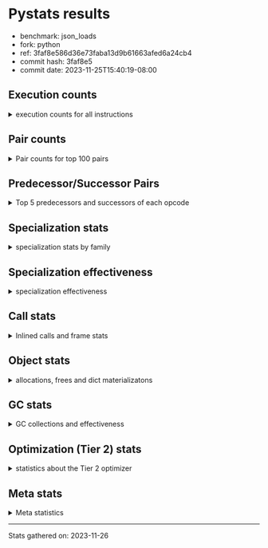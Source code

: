 
# Pystats results

- benchmark: json_loads
- fork: python
- ref: 3faf8e586d36e73faba13d9b61663afed6a24cb4
- commit hash: 3faf8e5
- commit date: 2023-11-25T15:40:19-08:00

## Execution counts

<details>
<summary> execution counts for all instructions </summary>

|Name | Count | Self | Cumulative | Miss ratio | 
|---|---:|---:|---:|---:|
| LOAD_FAST | 11,050,220 | 22.7% | 22.7% |  |
| POP_JUMP_IF_NOT_NONE | 3,686,400 | 7.6% | 30.3% |  |
| CALL | 3,087,900 | 6.3% | 36.6% |  |
| LOAD_FAST_LOAD_FAST | 2,457,600 | 5.1% | 41.7% |  |
| RESUME_CHECK | 1,853,420 | 3.8% | 45.5% |  |
| RETURN_VALUE | 1,843,280 | 3.8% | 49.3% |  |
| LOAD_CONST | 1,843,280 | 3.8% | 53.1% |  |
| POP_JUMP_IF_FALSE | 1,843,280 | 3.8% | 56.9% |  |
| LOAD_GLOBAL_BUILTIN | 1,843,200 | 3.8% | 60.6% |  |
| LOAD_ATTR_METHOD_NO_DICT | 1,843,140 | 3.8% | 64.4% |  |
| PUSH_NULL | 1,823,660 | 3.7% | 68.2% |  |
| STORE_FAST_STORE_FAST | 1,228,800 | 2.5% | 70.7% |  |
| CALL_METHOD_DESCRIPTOR_FAST | 1,228,760 | 2.5% | 73.2% |  |
| LOAD_ATTR_METHOD_WITH_VALUES | 1,228,760 | 2.5% | 75.7% |  |
| TO_BOOL_BOOL | 1,228,760 | 2.5% | 78.3% |  |
| UNPACK_SEQUENCE_TWO_TUPLE | 1,228,760 | 2.5% | 80.8% |  |
| LOAD_GLOBAL_MODULE | 1,208,240 | 2.5% | 83.3% |  |
| STORE_FAST | 625,660 | 1.3% | 84.6% |  |
| POP_TOP | 624,720 | 1.3% | 85.9% |  |
| TO_BOOL | 614,820 | 1.3% | 87.1% |  |
| NOP | 614,480 | 1.3% | 88.4% |  |
| COMPARE_OP_INT | 614,440 | 1.3% | 89.6% |  |
| BUILD_TUPLE | 614,400 | 1.3% | 90.9% |  |
| CALL_KW | 614,400 | 1.3% | 92.2% |  |
| POP_JUMP_IF_TRUE | 614,400 | 1.3% | 93.4% |  |
| CALL_ISINSTANCE | 614,380 | 1.3% | 94.7% |  |
| CALL_LEN | 614,380 | 1.3% | 96.0% |  |
| CALL_PY_WITH_DEFAULTS | 614,380 | 1.3% | 97.2% |  |
| LOAD_ATTR_INSTANCE_VALUE | 614,380 | 1.3% | 98.5% |  |
| LOAD_ATTR_MODULE | 593,860 | 1.2% | 99.7% |  |
| EXTENDED_ARG | 51,420 | 0.1% | 99.8% |  |
| ENTER_EXECUTOR | 40,320 | 0.1% | 99.9% |  |
| FOR_ITER_TUPLE | 20,680 | 0.0% | 99.9% |  |
| GET_ITER | 10,320 | 0.0% | 99.9% |  |
| INTERPRETER_EXIT | 10,240 | 0.0% | 100.0% |  |
| RETURN_CONST | 10,240 | 0.0% | 100.0% |  |
| LOAD_ATTR | 1,120 | 0.0% | 100.0% |  |
| LOAD_GLOBAL | 1,080 | 0.0% | 100.0% |  |
| JUMP_BACKWARD | 680 | 0.0% | 100.0% |  |
| FOR_ITER_RANGE | 460 | 0.0% | 100.0% |  |
| LOAD_DEREF | 160 | 0.0% | 100.0% |  |
| RESUME | 100 | 0.0% | 100.0% |  |
| CALL_FUNCTION_EX | 80 | 0.0% | 100.0% |  |
| COMPARE_OP | 80 | 0.0% | 100.0% |  |
| COPY_FREE_VARS | 80 | 0.0% | 100.0% |  |
| FOR_ITER | 80 | 0.0% | 100.0% |  |
| UNPACK_SEQUENCE | 80 | 0.0% | 100.0% |  |
| BINARY_OP_SUBTRACT_FLOAT | 60 | 0.0% | 100.0% |  |
| CALL_BUILTIN_CLASS | 60 | 0.0% | 100.0% |  |
| BINARY_OP | 40 | 0.0% | 100.0% |  |


</details>

## Pair counts

<details>
<summary> Pair counts for top 100 pairs </summary>

|Pair | Count | Self | Cumulative | 
|---|---:|---:|---:|
| LOAD_FAST POP_JUMP_IF_NOT_NONE | 3,686,400 | 7.6% | 7.6% |
| POP_JUMP_IF_NOT_NONE LOAD_FAST | 3,686,400 | 7.6% | 15.2% |
| POP_JUMP_IF_FALSE LOAD_FAST | 1,843,200 | 3.8% | 18.9% |
| LOAD_GLOBAL_BUILTIN LOAD_FAST | 1,228,820 | 2.5% | 21.5% |
| LOAD_CONST CALL | 1,228,800 | 2.5% | 24.0% |
| LOAD_FAST_LOAD_FAST CALL | 1,228,800 | 2.5% | 26.5% |
| TO_BOOL_BOOL POP_JUMP_IF_FALSE | 1,228,760 | 2.5% | 29.0% |
| UNPACK_SEQUENCE_TWO_TUPLE STORE_FAST_STORE_FAST | 1,228,760 | 2.5% | 31.6% |
| CALL LOAD_ATTR_METHOD_NO_DICT | 1,228,720 | 2.5% | 34.1% |
| LOAD_FAST LOAD_GLOBAL_BUILTIN | 1,228,720 | 2.5% | 36.6% |
| LOAD_ATTR_METHOD_NO_DICT CALL_METHOD_DESCRIPTOR_FAST | 1,228,720 | 2.5% | 39.1% |
| PUSH_NULL LOAD_FAST | 1,208,620 | 2.5% | 41.6% |
| RESUME_CHECK LOAD_FAST | 624,600 | 1.3% | 42.9% |
| STORE_FAST LOAD_FAST | 615,120 | 1.3% | 44.2% |
| LOAD_FAST PUSH_NULL | 614,960 | 1.3% | 45.4% |
| LOAD_FAST RETURN_VALUE | 614,480 | 1.3% | 46.7% |
| LOAD_FAST LOAD_CONST | 614,480 | 1.3% | 48.0% |
| COMPARE_OP_INT POP_JUMP_IF_FALSE | 614,440 | 1.3% | 49.2% |
| NOP LOAD_FAST | 614,400 | 1.3% | 50.5% |
| PUSH_NULL LOAD_FAST_LOAD_FAST | 614,400 | 1.3% | 51.7% |
| RETURN_VALUE POP_TOP | 614,400 | 1.3% | 53.0% |
| RETURN_VALUE RETURN_VALUE | 614,400 | 1.3% | 54.3% |
| TO_BOOL POP_JUMP_IF_TRUE | 614,400 | 1.3% | 55.5% |
| BUILD_TUPLE RETURN_VALUE | 614,400 | 1.3% | 56.8% |
| LOAD_CONST CALL_KW | 614,400 | 1.3% | 58.1% |
| LOAD_FAST TO_BOOL | 614,400 | 1.3% | 59.3% |
| LOAD_FAST_LOAD_FAST PUSH_NULL | 614,400 | 1.3% | 60.6% |
| LOAD_FAST_LOAD_FAST BUILD_TUPLE | 614,400 | 1.3% | 61.8% |
| STORE_FAST_STORE_FAST LOAD_FAST | 614,400 | 1.3% | 63.1% |
| STORE_FAST_STORE_FAST LOAD_FAST_LOAD_FAST | 614,400 | 1.3% | 64.4% |
| CALL RESUME_CHECK | 614,380 | 1.3% | 65.6% |
| CALL_KW RESUME_CHECK | 614,380 | 1.3% | 66.9% |
| CALL_METHOD_DESCRIPTOR_FAST LOAD_CONST | 614,380 | 1.3% | 68.2% |
| CALL_METHOD_DESCRIPTOR_FAST STORE_FAST | 614,380 | 1.3% | 69.4% |
| CALL_PY_WITH_DEFAULTS RESUME_CHECK | 614,380 | 1.3% | 70.7% |
| LOAD_ATTR_INSTANCE_VALUE LOAD_FAST_LOAD_FAST | 614,380 | 1.3% | 71.9% |
| LOAD_ATTR_METHOD_NO_DICT LOAD_CONST | 614,380 | 1.3% | 73.2% |
| LOAD_ATTR_METHOD_WITH_VALUES LOAD_FAST | 614,380 | 1.3% | 74.5% |
| LOAD_ATTR_METHOD_WITH_VALUES LOAD_FAST_LOAD_FAST | 614,380 | 1.3% | 75.7% |
| RESUME_CHECK NOP | 614,380 | 1.3% | 77.0% |
| RETURN_VALUE UNPACK_SEQUENCE_TWO_TUPLE | 614,360 | 1.3% | 78.3% |
| CALL TO_BOOL_BOOL | 614,360 | 1.3% | 79.5% |
| CALL UNPACK_SEQUENCE_TWO_TUPLE | 614,360 | 1.3% | 80.8% |
| LOAD_FAST CALL_LEN | 614,360 | 1.3% | 82.0% |
| LOAD_FAST CALL_PY_WITH_DEFAULTS | 614,360 | 1.3% | 83.3% |
| LOAD_FAST LOAD_ATTR_INSTANCE_VALUE | 614,360 | 1.3% | 84.6% |
| LOAD_FAST LOAD_ATTR_METHOD_NO_DICT | 614,360 | 1.3% | 85.8% |
| LOAD_FAST LOAD_ATTR_METHOD_WITH_VALUES | 614,360 | 1.3% | 87.1% |
| POP_JUMP_IF_TRUE LOAD_GLOBAL_MODULE | 614,360 | 1.3% | 88.4% |
| CALL_ISINSTANCE TO_BOOL_BOOL | 614,360 | 1.3% | 89.6% |
| CALL_LEN COMPARE_OP_INT | 614,360 | 1.3% | 90.9% |
| LOAD_GLOBAL_BUILTIN CALL_ISINSTANCE | 614,360 | 1.3% | 92.1% |
| LOAD_GLOBAL_MODULE LOAD_ATTR_METHOD_WITH_VALUES | 614,360 | 1.3% | 93.4% |
| RESUME_CHECK LOAD_GLOBAL_BUILTIN | 614,360 | 1.3% | 94.7% |
| LOAD_FAST CALL | 594,260 | 1.2% | 95.9% |
| LOAD_ATTR_MODULE PUSH_NULL | 593,800 | 1.2% | 97.1% |
| LOAD_GLOBAL_MODULE LOAD_ATTR_MODULE | 593,420 | 1.2% | 98.3% |
| POP_TOP LOAD_GLOBAL_MODULE | 582,920 | 1.2% | 99.5% |
| POP_TOP EXTENDED_ARG | 30,720 | 0.1% | 99.6% |
| EXTENDED_ARG ENTER_EXECUTOR | 30,380 | 0.1% | 99.7% |
| ENTER_EXECUTOR CALL | 30,100 | 0.1% | 99.7% |
| EXTENDED_ARG FOR_ITER_TUPLE | 20,660 | 0.0% | 99.8% |
| FOR_ITER_TUPLE STORE_FAST | 10,440 | 0.0% | 99.8% |
| STORE_FAST LOAD_GLOBAL_MODULE | 10,420 | 0.0% | 99.8% |
| CALL POP_TOP | 10,320 | 0.0% | 99.8% |
| LOAD_FAST GET_ITER | 10,320 | 0.0% | 99.8% |
| GET_ITER EXTENDED_ARG | 10,240 | 0.0% | 99.9% |
| RETURN_CONST INTERPRETER_EXIT | 10,240 | 0.0% | 99.9% |
| FOR_ITER_TUPLE RETURN_CONST | 10,240 | 0.0% | 99.9% |
| CACHE RESUME_CHECK | 10,220 | 0.0% | 99.9% |
| ENTER_EXECUTOR EXTENDED_ARG | 10,140 | 0.0% | 100.0% |
| POP_TOP ENTER_EXECUTOR | 9,900 | 0.0% | 100.0% |
| CALL CALL | 5,180 | 0.0% | 100.0% |
| POP_TOP LOAD_GLOBAL | 760 | 0.0% | 100.0% |
| PUSH_NULL CALL | 640 | 0.0% | 100.0% |
| LOAD_GLOBAL LOAD_ATTR | 460 | 0.0% | 100.0% |
| LOAD_GLOBAL LOAD_GLOBAL_MODULE | 460 | 0.0% | 100.0% |
| LOAD_GLOBAL_MODULE LOAD_ATTR | 460 | 0.0% | 100.0% |
| LOAD_ATTR LOAD_ATTR_MODULE | 440 | 0.0% | 100.0% |
| LOAD_ATTR PUSH_NULL | 420 | 0.0% | 100.0% |
| FOR_ITER_RANGE STORE_FAST | 380 | 0.0% | 100.0% |
| POP_TOP JUMP_BACKWARD | 340 | 0.0% | 100.0% |
| TO_BOOL TO_BOOL | 340 | 0.0% | 100.0% |
| EXTENDED_ARG JUMP_BACKWARD | 340 | 0.0% | 100.0% |
| JUMP_BACKWARD EXTENDED_ARG | 320 | 0.0% | 100.0% |
| JUMP_BACKWARD FOR_ITER_RANGE | 300 | 0.0% | 100.0% |
| CALL STORE_FAST | 120 | 0.0% | 100.0% |
| LOAD_FAST LOAD_ATTR | 120 | 0.0% | 100.0% |
| NOP LOAD_DEREF | 80 | 0.0% | 100.0% |
| POP_TOP NOP | 80 | 0.0% | 100.0% |
| CALL LOAD_ATTR | 80 | 0.0% | 100.0% |
| CALL LOAD_FAST | 80 | 0.0% | 100.0% |
| CALL_FUNCTION_EX COPY_FREE_VARS | 80 | 0.0% | 100.0% |
| ENTER_EXECUTOR FOR_ITER_RANGE | 80 | 0.0% | 100.0% |
| LOAD_DEREF PUSH_NULL | 80 | 0.0% | 100.0% |
| LOAD_DEREF STORE_FAST | 80 | 0.0% | 100.0% |
| LOAD_FAST CALL_FUNCTION_EX | 80 | 0.0% | 100.0% |
| LOAD_FAST LOAD_GLOBAL | 80 | 0.0% | 100.0% |
| LOAD_GLOBAL LOAD_GLOBAL_BUILTIN | 80 | 0.0% | 100.0% |
| STORE_FAST LOAD_DEREF | 80 | 0.0% | 100.0% |


</details>

## Predecessor/Successor Pairs

<details>
<summary> Top 5 predecessors and successors of each opcode </summary>

### CACHE

<details>
<summary> Successors and predecessors for CACHE </summary>

|Successors | Count | Percentage | 
|---|---:|---:|
| RESUME_CHECK | 10,220 | 99.8% |
| RESUME | 20 | 0.2% |


</details>

### GET_ITER

<details>
<summary> Successors and predecessors for GET_ITER </summary>

|Predecessors | Count | Percentage | 
|---|---:|---:|
| LOAD_FAST | 10,320 | 100.0% |

|Successors | Count | Percentage | 
|---|---:|---:|
| EXTENDED_ARG | 10,240 | 99.2% |
| FOR_ITER_RANGE | 60 | 0.6% |
| FOR_ITER | 20 | 0.2% |


</details>

### INTERPRETER_EXIT

<details>
<summary> Successors and predecessors for INTERPRETER_EXIT </summary>

|Predecessors | Count | Percentage | 
|---|---:|---:|
| RETURN_CONST | 10,240 | 100.0% |


</details>

### NOP

<details>
<summary> Successors and predecessors for NOP </summary>

|Predecessors | Count | Percentage | 
|---|---:|---:|
| RESUME_CHECK | 614,380 | 100.0% |
| POP_TOP | 80 | 0.0% |
| RESUME | 20 | 0.0% |

|Successors | Count | Percentage | 
|---|---:|---:|
| LOAD_FAST | 614,400 | 100.0% |
| LOAD_DEREF | 80 | 0.0% |


</details>

### POP_TOP

<details>
<summary> Successors and predecessors for POP_TOP </summary>

|Predecessors | Count | Percentage | 
|---|---:|---:|
| RETURN_VALUE | 614,400 | 98.3% |
| CALL | 10,320 | 1.7% |

|Successors | Count | Percentage | 
|---|---:|---:|
| LOAD_GLOBAL_MODULE | 582,920 | 93.3% |
| EXTENDED_ARG | 30,720 | 4.9% |
| ENTER_EXECUTOR | 9,900 | 1.6% |
| LOAD_GLOBAL | 760 | 0.1% |
| JUMP_BACKWARD | 340 | 0.1% |


</details>

### PUSH_NULL

<details>
<summary> Successors and predecessors for PUSH_NULL </summary>

|Predecessors | Count | Percentage | 
|---|---:|---:|
| LOAD_FAST | 614,960 | 33.7% |
| LOAD_FAST_LOAD_FAST | 614,400 | 33.7% |
| LOAD_ATTR_MODULE | 593,800 | 32.6% |
| LOAD_ATTR | 420 | 0.0% |
| LOAD_DEREF | 80 | 0.0% |

|Successors | Count | Percentage | 
|---|---:|---:|
| LOAD_FAST | 1,208,620 | 66.3% |
| LOAD_FAST_LOAD_FAST | 614,400 | 33.7% |
| CALL | 640 | 0.0% |


</details>

### RETURN_VALUE

<details>
<summary> Successors and predecessors for RETURN_VALUE </summary>

|Predecessors | Count | Percentage | 
|---|---:|---:|
| LOAD_FAST | 614,480 | 33.3% |
| RETURN_VALUE | 614,400 | 33.3% |
| BUILD_TUPLE | 614,400 | 33.3% |

|Successors | Count | Percentage | 
|---|---:|---:|
| POP_TOP | 614,400 | 33.3% |
| RETURN_VALUE | 614,400 | 33.3% |
| UNPACK_SEQUENCE_TWO_TUPLE | 614,360 | 33.3% |
| LOAD_GLOBAL | 40 | 0.0% |
| UNPACK_SEQUENCE | 40 | 0.0% |


</details>

### TO_BOOL

<details>
<summary> Successors and predecessors for TO_BOOL </summary>

|Predecessors | Count | Percentage | 
|---|---:|---:|
| LOAD_FAST | 614,400 | 99.9% |
| TO_BOOL | 340 | 0.1% |
| CALL | 60 | 0.0% |
| CALL_ISINSTANCE | 20 | 0.0% |

|Successors | Count | Percentage | 
|---|---:|---:|
| POP_JUMP_IF_TRUE | 614,400 | 99.9% |
| TO_BOOL | 340 | 0.1% |
| POP_JUMP_IF_FALSE | 40 | 0.0% |
| TO_BOOL_BOOL | 40 | 0.0% |


</details>

### BINARY_OP

<details>
<summary> Successors and predecessors for BINARY_OP </summary>

|Predecessors | Count | Percentage | 
|---|---:|---:|
| LOAD_FAST | 40 | 100.0% |

|Successors | Count | Percentage | 
|---|---:|---:|
| STORE_FAST | 20 | 50.0% |
| BINARY_OP_SUBTRACT_FLOAT | 20 | 50.0% |


</details>

### BUILD_TUPLE

<details>
<summary> Successors and predecessors for BUILD_TUPLE </summary>

|Predecessors | Count | Percentage | 
|---|---:|---:|
| LOAD_FAST_LOAD_FAST | 614,400 | 100.0% |

|Successors | Count | Percentage | 
|---|---:|---:|
| RETURN_VALUE | 614,400 | 100.0% |


</details>

### CALL

<details>
<summary> Successors and predecessors for CALL </summary>

|Predecessors | Count | Percentage | 
|---|---:|---:|
| LOAD_CONST | 1,228,800 | 39.8% |
| LOAD_FAST_LOAD_FAST | 1,228,800 | 39.8% |
| LOAD_FAST | 594,260 | 19.2% |
| ENTER_EXECUTOR | 30,100 | 1.0% |
| CALL | 5,180 | 0.2% |

|Successors | Count | Percentage | 
|---|---:|---:|
| LOAD_ATTR_METHOD_NO_DICT | 1,228,720 | 39.8% |
| RESUME_CHECK | 614,380 | 19.9% |
| TO_BOOL_BOOL | 614,360 | 19.9% |
| UNPACK_SEQUENCE_TWO_TUPLE | 614,360 | 19.9% |
| POP_TOP | 10,320 | 0.3% |


</details>

### CALL_FUNCTION_EX

<details>
<summary> Successors and predecessors for CALL_FUNCTION_EX </summary>

|Predecessors | Count | Percentage | 
|---|---:|---:|
| LOAD_FAST | 80 | 100.0% |

|Successors | Count | Percentage | 
|---|---:|---:|
| COPY_FREE_VARS | 80 | 100.0% |


</details>

### CALL_KW

<details>
<summary> Successors and predecessors for CALL_KW </summary>

|Predecessors | Count | Percentage | 
|---|---:|---:|
| LOAD_CONST | 614,400 | 100.0% |

|Successors | Count | Percentage | 
|---|---:|---:|
| RESUME_CHECK | 614,380 | 100.0% |
| RESUME | 20 | 0.0% |


</details>

### COMPARE_OP

<details>
<summary> Successors and predecessors for COMPARE_OP </summary>

|Predecessors | Count | Percentage | 
|---|---:|---:|
| LOAD_CONST | 40 | 50.0% |
| CALL | 20 | 25.0% |
| CALL_LEN | 20 | 25.0% |

|Successors | Count | Percentage | 
|---|---:|---:|
| POP_JUMP_IF_FALSE | 40 | 50.0% |
| COMPARE_OP_INT | 40 | 50.0% |


</details>

### COPY_FREE_VARS

<details>
<summary> Successors and predecessors for COPY_FREE_VARS </summary>

|Predecessors | Count | Percentage | 
|---|---:|---:|
| CALL_FUNCTION_EX | 80 | 100.0% |

|Successors | Count | Percentage | 
|---|---:|---:|
| RESUME_CHECK | 60 | 75.0% |
| RESUME | 20 | 25.0% |


</details>

### ENTER_EXECUTOR

<details>
<summary> Successors and predecessors for ENTER_EXECUTOR </summary>

|Predecessors | Count | Percentage | 
|---|---:|---:|
| EXTENDED_ARG | 30,380 | 75.3% |
| POP_TOP | 9,900 | 24.6% |
| JUMP_BACKWARD | 40 | 0.1% |

|Successors | Count | Percentage | 
|---|---:|---:|
| CALL | 30,100 | 74.7% |
| EXTENDED_ARG | 10,140 | 25.1% |
| FOR_ITER_RANGE | 80 | 0.2% |


</details>

### EXTENDED_ARG

<details>
<summary> Successors and predecessors for EXTENDED_ARG </summary>

|Predecessors | Count | Percentage | 
|---|---:|---:|
| POP_TOP | 30,720 | 59.7% |
| GET_ITER | 10,240 | 19.9% |
| ENTER_EXECUTOR | 10,140 | 19.7% |
| JUMP_BACKWARD | 320 | 0.6% |

|Successors | Count | Percentage | 
|---|---:|---:|
| ENTER_EXECUTOR | 30,380 | 59.1% |
| FOR_ITER_TUPLE | 20,660 | 40.2% |
| JUMP_BACKWARD | 340 | 0.7% |
| FOR_ITER | 40 | 0.1% |


</details>

### FOR_ITER

<details>
<summary> Successors and predecessors for FOR_ITER </summary>

|Predecessors | Count | Percentage | 
|---|---:|---:|
| EXTENDED_ARG | 40 | 50.0% |
| GET_ITER | 20 | 25.0% |
| JUMP_BACKWARD | 20 | 25.0% |

|Successors | Count | Percentage | 
|---|---:|---:|
| STORE_FAST | 40 | 50.0% |
| FOR_ITER_RANGE | 20 | 25.0% |
| FOR_ITER_TUPLE | 20 | 25.0% |


</details>

### JUMP_BACKWARD

<details>
<summary> Successors and predecessors for JUMP_BACKWARD </summary>

|Predecessors | Count | Percentage | 
|---|---:|---:|
| POP_TOP | 340 | 50.0% |
| EXTENDED_ARG | 340 | 50.0% |

|Successors | Count | Percentage | 
|---|---:|---:|
| EXTENDED_ARG | 320 | 47.1% |
| FOR_ITER_RANGE | 300 | 44.1% |
| ENTER_EXECUTOR | 40 | 5.9% |
| FOR_ITER | 20 | 2.9% |


</details>

### LOAD_ATTR

<details>
<summary> Successors and predecessors for LOAD_ATTR </summary>

|Predecessors | Count | Percentage | 
|---|---:|---:|
| LOAD_GLOBAL | 460 | 41.1% |
| LOAD_GLOBAL_MODULE | 460 | 41.1% |
| LOAD_FAST | 120 | 10.7% |
| CALL | 80 | 7.1% |

|Successors | Count | Percentage | 
|---|---:|---:|
| LOAD_ATTR_MODULE | 440 | 39.3% |
| PUSH_NULL | 420 | 37.5% |
| LOAD_ATTR_METHOD_NO_DICT | 60 | 5.4% |
| CALL | 40 | 3.6% |
| LOAD_FAST_LOAD_FAST | 40 | 3.6% |


</details>

### LOAD_CONST

<details>
<summary> Successors and predecessors for LOAD_CONST </summary>

|Predecessors | Count | Percentage | 
|---|---:|---:|
| LOAD_FAST | 614,480 | 33.3% |
| CALL_METHOD_DESCRIPTOR_FAST | 614,380 | 33.3% |
| LOAD_ATTR_METHOD_NO_DICT | 614,380 | 33.3% |
| CALL | 20 | 0.0% |
| LOAD_ATTR | 20 | 0.0% |

|Successors | Count | Percentage | 
|---|---:|---:|
| CALL | 1,228,800 | 66.7% |
| CALL_KW | 614,400 | 33.3% |
| COMPARE_OP | 40 | 0.0% |
| COMPARE_OP_INT | 40 | 0.0% |


</details>

### LOAD_DEREF

<details>
<summary> Successors and predecessors for LOAD_DEREF </summary>

|Predecessors | Count | Percentage | 
|---|---:|---:|
| NOP | 80 | 50.0% |
| STORE_FAST | 80 | 50.0% |

|Successors | Count | Percentage | 
|---|---:|---:|
| PUSH_NULL | 80 | 50.0% |
| STORE_FAST | 80 | 50.0% |


</details>

### LOAD_FAST

<details>
<summary> Successors and predecessors for LOAD_FAST </summary>

|Predecessors | Count | Percentage | 
|---|---:|---:|
| POP_JUMP_IF_NOT_NONE | 3,686,400 | 33.4% |
| POP_JUMP_IF_FALSE | 1,843,200 | 16.7% |
| LOAD_GLOBAL_BUILTIN | 1,228,820 | 11.1% |
| PUSH_NULL | 1,208,620 | 10.9% |
| RESUME_CHECK | 624,600 | 5.7% |

|Successors | Count | Percentage | 
|---|---:|---:|
| POP_JUMP_IF_NOT_NONE | 3,686,400 | 33.4% |
| LOAD_GLOBAL_BUILTIN | 1,228,720 | 11.1% |
| PUSH_NULL | 614,960 | 5.6% |
| RETURN_VALUE | 614,480 | 5.6% |
| LOAD_CONST | 614,480 | 5.6% |


</details>

### LOAD_FAST_LOAD_FAST

<details>
<summary> Successors and predecessors for LOAD_FAST_LOAD_FAST </summary>

|Predecessors | Count | Percentage | 
|---|---:|---:|
| PUSH_NULL | 614,400 | 25.0% |
| STORE_FAST_STORE_FAST | 614,400 | 25.0% |
| LOAD_ATTR_INSTANCE_VALUE | 614,380 | 25.0% |
| LOAD_ATTR_METHOD_WITH_VALUES | 614,380 | 25.0% |
| LOAD_ATTR | 40 | 0.0% |

|Successors | Count | Percentage | 
|---|---:|---:|
| CALL | 1,228,800 | 50.0% |
| PUSH_NULL | 614,400 | 25.0% |
| BUILD_TUPLE | 614,400 | 25.0% |


</details>

### LOAD_GLOBAL

<details>
<summary> Successors and predecessors for LOAD_GLOBAL </summary>

|Predecessors | Count | Percentage | 
|---|---:|---:|
| POP_TOP | 760 | 70.4% |
| LOAD_FAST | 80 | 7.4% |
| RETURN_VALUE | 40 | 3.7% |
| POP_JUMP_IF_FALSE | 40 | 3.7% |
| POP_JUMP_IF_TRUE | 40 | 3.7% |

|Successors | Count | Percentage | 
|---|---:|---:|
| LOAD_ATTR | 460 | 42.6% |
| LOAD_GLOBAL_MODULE | 460 | 42.6% |
| LOAD_GLOBAL_BUILTIN | 80 | 7.4% |
| LOAD_FAST | 60 | 5.6% |
| CALL | 20 | 1.9% |


</details>

### POP_JUMP_IF_FALSE

<details>
<summary> Successors and predecessors for POP_JUMP_IF_FALSE </summary>

|Predecessors | Count | Percentage | 
|---|---:|---:|
| TO_BOOL_BOOL | 1,228,760 | 66.7% |
| COMPARE_OP_INT | 614,440 | 33.3% |
| TO_BOOL | 40 | 0.0% |
| COMPARE_OP | 40 | 0.0% |

|Successors | Count | Percentage | 
|---|---:|---:|
| LOAD_FAST | 1,843,200 | 100.0% |
| LOAD_GLOBAL | 40 | 0.0% |
| LOAD_GLOBAL_BUILTIN | 40 | 0.0% |


</details>

### POP_JUMP_IF_NOT_NONE

<details>
<summary> Successors and predecessors for POP_JUMP_IF_NOT_NONE </summary>

|Predecessors | Count | Percentage | 
|---|---:|---:|
| LOAD_FAST | 3,686,400 | 100.0% |

|Successors | Count | Percentage | 
|---|---:|---:|
| LOAD_FAST | 3,686,400 | 100.0% |


</details>

### POP_JUMP_IF_TRUE

<details>
<summary> Successors and predecessors for POP_JUMP_IF_TRUE </summary>

|Predecessors | Count | Percentage | 
|---|---:|---:|
| TO_BOOL | 614,400 | 100.0% |

|Successors | Count | Percentage | 
|---|---:|---:|
| LOAD_GLOBAL_MODULE | 614,360 | 100.0% |
| LOAD_GLOBAL | 40 | 0.0% |


</details>

### RETURN_CONST

<details>
<summary> Successors and predecessors for RETURN_CONST </summary>

|Predecessors | Count | Percentage | 
|---|---:|---:|
| FOR_ITER_TUPLE | 10,240 | 100.0% |

|Successors | Count | Percentage | 
|---|---:|---:|
| INTERPRETER_EXIT | 10,240 | 100.0% |


</details>

### STORE_FAST

<details>
<summary> Successors and predecessors for STORE_FAST </summary>

|Predecessors | Count | Percentage | 
|---|---:|---:|
| CALL_METHOD_DESCRIPTOR_FAST | 614,380 | 98.2% |
| FOR_ITER_TUPLE | 10,440 | 1.7% |
| FOR_ITER_RANGE | 380 | 0.1% |
| CALL | 120 | 0.0% |
| LOAD_DEREF | 80 | 0.0% |

|Successors | Count | Percentage | 
|---|---:|---:|
| LOAD_FAST | 615,120 | 98.3% |
| LOAD_GLOBAL_MODULE | 10,420 | 1.7% |
| LOAD_DEREF | 80 | 0.0% |
| LOAD_GLOBAL | 40 | 0.0% |


</details>

### STORE_FAST_STORE_FAST

<details>
<summary> Successors and predecessors for STORE_FAST_STORE_FAST </summary>

|Predecessors | Count | Percentage | 
|---|---:|---:|
| UNPACK_SEQUENCE_TWO_TUPLE | 1,228,760 | 100.0% |
| UNPACK_SEQUENCE | 40 | 0.0% |

|Successors | Count | Percentage | 
|---|---:|---:|
| LOAD_FAST | 614,400 | 50.0% |
| LOAD_FAST_LOAD_FAST | 614,400 | 50.0% |


</details>

### UNPACK_SEQUENCE

<details>
<summary> Successors and predecessors for UNPACK_SEQUENCE </summary>

|Predecessors | Count | Percentage | 
|---|---:|---:|
| RETURN_VALUE | 40 | 50.0% |
| CALL | 40 | 50.0% |

|Successors | Count | Percentage | 
|---|---:|---:|
| STORE_FAST_STORE_FAST | 40 | 50.0% |
| UNPACK_SEQUENCE_TWO_TUPLE | 40 | 50.0% |


</details>

### RESUME

<details>
<summary> Successors and predecessors for RESUME </summary>

|Predecessors | Count | Percentage | 
|---|---:|---:|
| CALL | 40 | 40.0% |
| CACHE | 20 | 20.0% |
| CALL_KW | 20 | 20.0% |
| COPY_FREE_VARS | 20 | 20.0% |

|Successors | Count | Percentage | 
|---|---:|---:|
| LOAD_FAST | 40 | 40.0% |
| LOAD_GLOBAL | 40 | 40.0% |
| NOP | 20 | 20.0% |


</details>

### BINARY_OP_SUBTRACT_FLOAT

<details>
<summary> Successors and predecessors for BINARY_OP_SUBTRACT_FLOAT </summary>

|Predecessors | Count | Percentage | 
|---|---:|---:|
| LOAD_FAST | 40 | 66.7% |
| BINARY_OP | 20 | 33.3% |

|Successors | Count | Percentage | 
|---|---:|---:|
| STORE_FAST | 60 | 100.0% |


</details>

### CALL_BUILTIN_CLASS

<details>
<summary> Successors and predecessors for CALL_BUILTIN_CLASS </summary>

|Predecessors | Count | Percentage | 
|---|---:|---:|
| LOAD_FAST | 40 | 66.7% |
| CALL | 20 | 33.3% |

|Successors | Count | Percentage | 
|---|---:|---:|
| STORE_FAST | 60 | 100.0% |


</details>

### CALL_ISINSTANCE

<details>
<summary> Successors and predecessors for CALL_ISINSTANCE </summary>

|Predecessors | Count | Percentage | 
|---|---:|---:|
| LOAD_GLOBAL_BUILTIN | 614,360 | 100.0% |
| CALL | 20 | 0.0% |

|Successors | Count | Percentage | 
|---|---:|---:|
| TO_BOOL_BOOL | 614,360 | 100.0% |
| TO_BOOL | 20 | 0.0% |


</details>

### CALL_LEN

<details>
<summary> Successors and predecessors for CALL_LEN </summary>

|Predecessors | Count | Percentage | 
|---|---:|---:|
| LOAD_FAST | 614,360 | 100.0% |
| CALL | 20 | 0.0% |

|Successors | Count | Percentage | 
|---|---:|---:|
| COMPARE_OP_INT | 614,360 | 100.0% |
| COMPARE_OP | 20 | 0.0% |


</details>

### CALL_METHOD_DESCRIPTOR_FAST

<details>
<summary> Successors and predecessors for CALL_METHOD_DESCRIPTOR_FAST </summary>

|Predecessors | Count | Percentage | 
|---|---:|---:|
| LOAD_ATTR_METHOD_NO_DICT | 1,228,720 | 100.0% |
| CALL | 40 | 0.0% |

|Successors | Count | Percentage | 
|---|---:|---:|
| LOAD_CONST | 614,380 | 50.0% |
| STORE_FAST | 614,380 | 50.0% |


</details>

### CALL_PY_WITH_DEFAULTS

<details>
<summary> Successors and predecessors for CALL_PY_WITH_DEFAULTS </summary>

|Predecessors | Count | Percentage | 
|---|---:|---:|
| LOAD_FAST | 614,360 | 100.0% |
| CALL | 20 | 0.0% |

|Successors | Count | Percentage | 
|---|---:|---:|
| RESUME_CHECK | 614,380 | 100.0% |


</details>

### COMPARE_OP_INT

<details>
<summary> Successors and predecessors for COMPARE_OP_INT </summary>

|Predecessors | Count | Percentage | 
|---|---:|---:|
| CALL_LEN | 614,360 | 100.0% |
| COMPARE_OP | 40 | 0.0% |
| LOAD_CONST | 40 | 0.0% |

|Successors | Count | Percentage | 
|---|---:|---:|
| POP_JUMP_IF_FALSE | 614,440 | 100.0% |


</details>

### FOR_ITER_RANGE

<details>
<summary> Successors and predecessors for FOR_ITER_RANGE </summary>

|Predecessors | Count | Percentage | 
|---|---:|---:|
| JUMP_BACKWARD | 300 | 65.2% |
| ENTER_EXECUTOR | 80 | 17.4% |
| GET_ITER | 60 | 13.0% |
| FOR_ITER | 20 | 4.3% |

|Successors | Count | Percentage | 
|---|---:|---:|
| STORE_FAST | 380 | 82.6% |
| LOAD_FAST | 80 | 17.4% |


</details>

### FOR_ITER_TUPLE

<details>
<summary> Successors and predecessors for FOR_ITER_TUPLE </summary>

|Predecessors | Count | Percentage | 
|---|---:|---:|
| EXTENDED_ARG | 20,660 | 99.9% |
| FOR_ITER | 20 | 0.1% |

|Successors | Count | Percentage | 
|---|---:|---:|
| STORE_FAST | 10,440 | 50.5% |
| RETURN_CONST | 10,240 | 49.5% |


</details>

### LOAD_ATTR_INSTANCE_VALUE

<details>
<summary> Successors and predecessors for LOAD_ATTR_INSTANCE_VALUE </summary>

|Predecessors | Count | Percentage | 
|---|---:|---:|
| LOAD_FAST | 614,360 | 100.0% |
| LOAD_ATTR | 20 | 0.0% |

|Successors | Count | Percentage | 
|---|---:|---:|
| LOAD_FAST_LOAD_FAST | 614,380 | 100.0% |


</details>

### LOAD_ATTR_METHOD_NO_DICT

<details>
<summary> Successors and predecessors for LOAD_ATTR_METHOD_NO_DICT </summary>

|Predecessors | Count | Percentage | 
|---|---:|---:|
| CALL | 1,228,720 | 66.7% |
| LOAD_FAST | 614,360 | 33.3% |
| LOAD_ATTR | 60 | 0.0% |

|Successors | Count | Percentage | 
|---|---:|---:|
| CALL_METHOD_DESCRIPTOR_FAST | 1,228,720 | 66.7% |
| LOAD_CONST | 614,380 | 33.3% |
| CALL | 40 | 0.0% |


</details>

### LOAD_ATTR_METHOD_WITH_VALUES

<details>
<summary> Successors and predecessors for LOAD_ATTR_METHOD_WITH_VALUES </summary>

|Predecessors | Count | Percentage | 
|---|---:|---:|
| LOAD_FAST | 614,360 | 50.0% |
| LOAD_GLOBAL_MODULE | 614,360 | 50.0% |
| LOAD_ATTR | 40 | 0.0% |

|Successors | Count | Percentage | 
|---|---:|---:|
| LOAD_FAST | 614,380 | 50.0% |
| LOAD_FAST_LOAD_FAST | 614,380 | 50.0% |


</details>

### LOAD_ATTR_MODULE

<details>
<summary> Successors and predecessors for LOAD_ATTR_MODULE </summary>

|Predecessors | Count | Percentage | 
|---|---:|---:|
| LOAD_GLOBAL_MODULE | 593,420 | 99.9% |
| LOAD_ATTR | 440 | 0.1% |

|Successors | Count | Percentage | 
|---|---:|---:|
| PUSH_NULL | 593,800 | 100.0% |
| STORE_FAST | 60 | 0.0% |


</details>

### LOAD_GLOBAL_BUILTIN

<details>
<summary> Successors and predecessors for LOAD_GLOBAL_BUILTIN </summary>

|Predecessors | Count | Percentage | 
|---|---:|---:|
| LOAD_FAST | 1,228,720 | 66.7% |
| RESUME_CHECK | 614,360 | 33.3% |
| LOAD_GLOBAL | 80 | 0.0% |
| POP_JUMP_IF_FALSE | 40 | 0.0% |

|Successors | Count | Percentage | 
|---|---:|---:|
| LOAD_FAST | 1,228,820 | 66.7% |
| CALL_ISINSTANCE | 614,360 | 33.3% |
| CALL | 20 | 0.0% |


</details>

### LOAD_GLOBAL_MODULE

<details>
<summary> Successors and predecessors for LOAD_GLOBAL_MODULE </summary>

|Predecessors | Count | Percentage | 
|---|---:|---:|
| POP_JUMP_IF_TRUE | 614,360 | 50.8% |
| POP_TOP | 582,920 | 48.2% |
| STORE_FAST | 10,420 | 0.9% |
| LOAD_GLOBAL | 460 | 0.0% |
| RETURN_VALUE | 40 | 0.0% |

|Successors | Count | Percentage | 
|---|---:|---:|
| LOAD_ATTR_METHOD_WITH_VALUES | 614,360 | 50.8% |
| LOAD_ATTR_MODULE | 593,420 | 49.1% |
| LOAD_ATTR | 460 | 0.0% |


</details>

### RESUME_CHECK

<details>
<summary> Successors and predecessors for RESUME_CHECK </summary>

|Predecessors | Count | Percentage | 
|---|---:|---:|
| CALL | 614,380 | 33.1% |
| CALL_KW | 614,380 | 33.1% |
| CALL_PY_WITH_DEFAULTS | 614,380 | 33.1% |
| CACHE | 10,220 | 0.6% |
| COPY_FREE_VARS | 60 | 0.0% |

|Successors | Count | Percentage | 
|---|---:|---:|
| LOAD_FAST | 624,600 | 33.7% |
| NOP | 614,380 | 33.1% |
| LOAD_GLOBAL_BUILTIN | 614,360 | 33.1% |
| LOAD_GLOBAL | 40 | 0.0% |
| LOAD_GLOBAL_MODULE | 40 | 0.0% |


</details>

### TO_BOOL_BOOL

<details>
<summary> Successors and predecessors for TO_BOOL_BOOL </summary>

|Predecessors | Count | Percentage | 
|---|---:|---:|
| CALL | 614,360 | 50.0% |
| CALL_ISINSTANCE | 614,360 | 50.0% |
| TO_BOOL | 40 | 0.0% |

|Successors | Count | Percentage | 
|---|---:|---:|
| POP_JUMP_IF_FALSE | 1,228,760 | 100.0% |


</details>

### UNPACK_SEQUENCE_TWO_TUPLE

<details>
<summary> Successors and predecessors for UNPACK_SEQUENCE_TWO_TUPLE </summary>

|Predecessors | Count | Percentage | 
|---|---:|---:|
| RETURN_VALUE | 614,360 | 50.0% |
| CALL | 614,360 | 50.0% |
| UNPACK_SEQUENCE | 40 | 0.0% |

|Successors | Count | Percentage | 
|---|---:|---:|
| STORE_FAST_STORE_FAST | 1,228,760 | 100.0% |


</details>


</details>

## Specialization stats

<details>
<summary> specialization stats by family </summary>

### BINARY_OP

<details>
<summary> specialization stats for BINARY_OP family </summary>

|Kind | Count | Ratio | 
|---|---:|---:|
|     deferred | 20 | 20.0% |
|          hit | 60 | 60.0% |

| | Count | Ratio | 
|---|---:|---:|
| Success | 20 | 100.0% |
| Failure | 0 | 0.0% |


</details>

### CALL

<details>
<summary> specialization stats for CALL family </summary>

|Kind | Count | Ratio | 
|---|---:|---:|
|     deferred | 3,082,600 | 50.0% |
|          hit | 3,071,960 | 49.9% |

| | Count | Ratio | 
|---|---:|---:|
| Success | 120 | 2.3% |
| Failure | 5,180 | 97.7% |

|Failure kind | Count | Ratio | 
|---|---:|---:|
| code complex parameters | 3,600 | 69.5% |
| cmethod | 680 | 13.1% |
| other | 500 | 9.7% |
| meth descr varargs | 340 | 6.6% |
| cfunc noargs | 60 | 1.2% |


</details>

### COMPARE_OP

<details>
<summary> specialization stats for COMPARE_OP family </summary>

|Kind | Count | Ratio | 
|---|---:|---:|
|     deferred | 40 | 0.0% |
|          hit | 614,440 | 100.0% |

| | Count | Ratio | 
|---|---:|---:|
| Success | 40 | 100.0% |
| Failure | 0 | 0.0% |


</details>

### FOR_ITER

<details>
<summary> specialization stats for FOR_ITER family </summary>

|Kind | Count | Ratio | 
|---|---:|---:|
|     deferred | 40 | 0.2% |
|          hit | 21,140 | 99.6% |

| | Count | Ratio | 
|---|---:|---:|
| Success | 40 | 100.0% |
| Failure | 0 | 0.0% |


</details>

### LOAD_ATTR

<details>
<summary> specialization stats for LOAD_ATTR family </summary>

|Kind | Count | Ratio | 
|---|---:|---:|
|     deferred | 560 | 0.0% |
|          hit | 4,280,140 | 100.0% |

| | Count | Ratio | 
|---|---:|---:|
| Success | 560 | 100.0% |
| Failure | 0 | 0.0% |


</details>

### LOAD_GLOBAL

<details>
<summary> specialization stats for LOAD_GLOBAL family </summary>

|Kind | Count | Ratio | 
|---|---:|---:|
|     deferred | 540 | 0.0% |
|          hit | 3,051,440 | 100.0% |

| | Count | Ratio | 
|---|---:|---:|
| Success | 540 | 100.0% |
| Failure | 0 | 0.0% |


</details>

### POP_JUMP_IF_FALSE

<details>
<summary> specialization stats for POP_JUMP_IF_FALSE family </summary>


</details>

### POP_JUMP_IF_NOT_NONE

<details>
<summary> specialization stats for POP_JUMP_IF_NOT_NONE family </summary>


</details>

### POP_JUMP_IF_TRUE

<details>
<summary> specialization stats for POP_JUMP_IF_TRUE family </summary>


</details>

### TO_BOOL

<details>
<summary> specialization stats for TO_BOOL family </summary>

|Kind | Count | Ratio | 
|---|---:|---:|
|     deferred | 614,440 | 33.3% |
|          hit | 1,228,760 | 66.7% |

| | Count | Ratio | 
|---|---:|---:|
| Success | 40 | 10.5% |
| Failure | 340 | 89.5% |

|Failure kind | Count | Ratio | 
|---|---:|---:|
| dict | 340 | 100.0% |


</details>

### UNPACK_SEQUENCE

<details>
<summary> specialization stats for UNPACK_SEQUENCE family </summary>

|Kind | Count | Ratio | 
|---|---:|---:|
|     deferred | 40 | 0.0% |
|          hit | 1,228,760 | 100.0% |

| | Count | Ratio | 
|---|---:|---:|
| Success | 40 | 100.0% |
| Failure | 0 | 0.0% |


</details>


</details>

## Specialization effectiveness

<details>
<summary> specialization effectiveness </summary>

|Instructions | Count | Ratio | 
|---|---:|---:|
| Basic | 23,464,140 | 48.2% |
| Not specialized | 9,849,280 | 20.2% |
| Specialized hits | 15,350,120 | 31.5% |
| Specialized misses | 0 | 0.0% |

### Deferred by instruction

<details>
<summary> deferred by instruction </summary>

|Name | Count | Ratio | 
|---|---:|---:|
| CALL | 3,082,600 | 83.4% |
| TO_BOOL | 614,440 | 16.6% |
| LOAD_ATTR | 560 | 0.0% |
| LOAD_GLOBAL | 540 | 0.0% |
| COMPARE_OP | 40 | 0.0% |
| FOR_ITER | 40 | 0.0% |
| UNPACK_SEQUENCE | 40 | 0.0% |
| BINARY_OP | 20 | 0.0% |
| BINARY_SLICE | 0 | 0.0% |
| STORE_SLICE | 0 | 0.0% |


</details>

### Misses by instruction

<details>
<summary> misses by instruction </summary>


</details>


</details>

## Call stats

<details>
<summary> Inlined calls and frame stats </summary>

| | Count | Ratio | 
|---|---:|---:|
| Calls to PyEval_EvalDefault | 10,240 | 0.6% |
| Calls to Python functions inlined | 1,843,280 | 99.4% |
| Calls via PyEval_EvalFrame (total) | 10,240 | 0.6% |
| Calls via PyEval_EvalFrame (vector) | 10,240 | 0.6% |
| Calls via PyEval_EvalFrame (generator) | 0 | 0.0% |
| Calls via PyEval_EvalFrame (legacy) | 0 | 0.0% |
| Calls via PyEval_EvalFrame (function vectorcall) | 10,240 | 0.6% |
| Calls via PyEval_EvalFrame (build class) | 0 | 0.0% |
| Calls via PyEval_EvalFrame (slot) | 0 | 0.0% |
| Calls via PyEval_EvalFrame (function ex) | 80 | 0.0% |
| Calls via PyEval_EvalFrame (api) | 0 | 0.0% |
| Calls via PyEval_EvalFrame (method) | 0 | 0.0% |
| Frame objects created | 0 | 0.0% |
| Frames pushed | 614,380 | 33.1% |


</details>

## Object stats

<details>
<summary> allocations, frees and dict materializatons </summary>

| | Count | Ratio | 
|---|---:|---:|
| Allocations from freelist | 6,553,760 | 8.5% |
| Frees to freelist | 6,553,700 |  |
| Allocations | 70,666,500 | 91.5% |
| Allocations to 512 bytes | 69,437,700 | 89.9% |
| Allocations to 4 kbytes | 1,228,800 | 1.6% |
| Allocations over 4 kbytes | 0 | 0.0% |
| Frees | 72,714,440 |  |
| New values | 0 |  |
| Interpreter increfs | 23,674,780 | 17.3% |
| Interpreter decrefs | 26,563,420 | 12.8% |
| Increfs | 113,061,100 | 82.7% |
| Decrefs | 181,248,600 | 87.2% |
| Materialize dict (on request) | 0 |  |
| Materialize dict (new key) | 0 |  |
| Materialize dict (too big) | 0 |  |
| Materialize dict (str subclass) | 0 |  |
| Dematerialize dict | 0 |  |
| Method cache hits | 570 |  |
| Method cache misses | 110 |  |
| Method cache collisions | 94 |  |
| Method cache dunder hits | 0 |  |
| Method cache dunder misses | 0 |  |


</details>

## GC stats

<details>
<summary> GC collections and effectiveness </summary>

|Generation | Collections | Objects collected | Object visits | 
|---:|---:|---:|---:|
| 0 | 0 | 0 | 0 |
| 1 | 0 | 0 | 0 |
| 2 | 0 | 0 | 0 |


</details>

## Optimization (Tier 2) stats

<details>
<summary> statistics about the Tier 2 optimizer </summary>

| | Count | Ratio | 
|---|---:|---:|
| Optimization attempts | 40 |  |
| Traces created | 40 | 100.0% |
| Trace stack overflow | 0 | 0.0% |
| Trace stack underflow | 0 | 0.0% |
| Trace too long | 0 | 0.0% |
| Trace too short | 0 | 0.0% |
| Inner loop found | 0 | 0.0% |
| Recursive call | 0 | 0.0% |
| Traces executed | 40,320 |  |
| Uops executed | 331,940 | 8.23 |

### Trace length histogram

<details>
<summary> trace length histogram </summary>

|Range | Count | Ratio | 
|---|---:|---:|
| <= 1 | 0 | 0.0% |
| <= 2 | 0 | 0.0% |
| <= 4 | 0 | 0.0% |
| <= 8 | 0 | 0.0% |
| <= 16 | 0 | 0.0% |
| <= 32 | 40 | 100.0% |


</details>

### Optimized trace length histogram

<details>
<summary> optimized trace length histogram </summary>

|Range | Count | Ratio | 
|---|---:|---:|
| <= 1 | 0 | 0.0% |
| <= 2 | 0 | 0.0% |
| <= 4 | 0 | 0.0% |
| <= 8 | 0 | 0.0% |
| <= 16 | 40 | 100.0% |


</details>

### Trace run length histogram

<details>
<summary> trace run length histogram </summary>

|Range | Count | Ratio | 
|---|---:|---:|
| <= 1 | 0 | 0.0% |
| <= 2 | 10,140 | 25.1% |
| <= 4 | 80 | 0.2% |
| <= 8 | 0 | 0.0% |
| <= 16 | 30,100 | 74.7% |


</details>

### Uop execution stats

<details>
<summary> uop execution stats </summary>

|Name | Count | Self | Cumulative | Miss ratio | 
|---|---:|---:|---:|---:|
| _GUARD_NOT_EXHAUSTED_TUPLE | 30,400 | 9.2% | 9.2% | 33.4% |
| _ITER_CHECK_TUPLE | 30,400 | 9.2% | 18.3% |  |
| PUSH_NULL | 30,100 | 9.1% | 27.4% |  |
| LOAD_FAST | 30,100 | 9.1% | 36.5% |  |
| STORE_FAST | 30,100 | 9.1% | 45.5% |  |
| _EXIT_TRACE | 30,100 | 9.1% | 54.6% |  |
| _GUARD_GLOBALS_VERSION | 20,260 | 6.1% | 60.7% |  |
| _LOAD_GLOBAL_MODULE | 20,260 | 6.1% | 66.8% |  |
| _CHECK_ATTR_MODULE | 20,260 | 6.1% | 72.9% |  |
| _LOAD_ATTR_MODULE | 20,260 | 6.1% | 79.0% |  |
| _ITER_NEXT_TUPLE | 20,260 | 6.1% | 85.1% |  |
| _GUARD_NOT_EXHAUSTED_RANGE | 9,920 | 3.0% | 88.1% | 0.8% |
| _SET_IP | 9,920 | 3.0% | 91.1% |  |
| _ITER_CHECK_RANGE | 9,920 | 3.0% | 94.1% |  |
| _ITER_NEXT_RANGE | 9,840 | 3.0% | 97.0% |  |
| _CHECK_VALIDITY | 9,840 | 3.0% | 100.0% |  |


</details>

### Unsupported opcodes

<details>
<summary> unsupported opcodes </summary>

|Opcode | Count | 
|---|---:|
| CALL | 40 |


</details>


</details>

## Meta stats

<details>
<summary> Meta statistics </summary>

| | Count | 
|---|---:|
| Number of data files | 20 |


</details>

---
Stats gathered on: 2023-11-26
